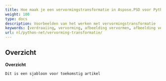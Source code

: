 ```yaml
---
title: Hoe maak je een vervormingstransformatie in Aspose.PSD voor Python
weight: 100
type: docs
description: Voorbeelden van het werken met vervormingstransformatie
keywords: [verdraaiing, vervorming, afbeelding vervormen, afbeelding verdraaien, psd, psd api, python, codevoorbeeld]
url: nl/python-net/vervorming-transformatie/
---
```


## **Overzicht**

**Overzicht**
	
	Dit is een sjabloon voor toekomstig artikel
